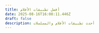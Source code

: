 ```yaml
---
title: أفضل تطبيقات الأفلام
date: 2025-08-16T16:08:11.446Z
draft: false
description: أحدث تطبيقات الأفلام والمسلسلات
---
```


